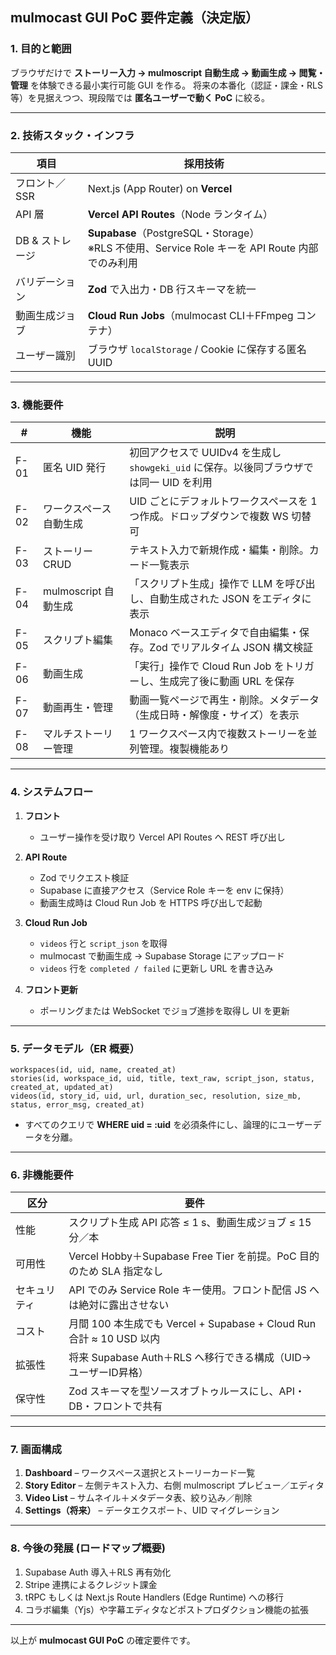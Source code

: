 ## mulmocast GUI PoC 要件定義（決定版）

### 1. 目的と範囲

ブラウザだけで **ストーリー入力 → mulmoscript 自動生成 → 動画生成 → 閲覧・管理** を体験できる最小実行可能 GUI を作る。
将来の本番化（認証・課金・RLS 等）を見据えつつ、現段階では **匿名ユーザーで動く PoC** に絞る。

---

### 2. 技術スタック・インフラ

| 項目         | 採用技術                                                                            |
| ---------- | ------------------------------------------------------------------------------- |
| フロント／SSR   | Next.js (App Router) on **Vercel**                                              |
| API 層      | **Vercel API Routes**（Node ランタイム）                                               |
| DB & ストレージ | **Supabase**（PostgreSQL・Storage）<br>※RLS 不使用、Service Role キーを API Route 内部でのみ利用 |
| バリデーション    | **Zod** で入出力・DB 行スキーマを統一                                                        |
| 動画生成ジョブ    | **Cloud Run Jobs**（mulmocast CLI＋FFmpeg コンテナ）                                   |
| ユーザー識別     | ブラウザ `localStorage` / Cookie に保存する匿名 UUID                                       |

---

### 3. 機能要件

| #    | 機能               | 説明                                                      |
| ---- | ---------------- | ------------------------------------------------------- |
| F-01 | 匿名 UID 発行        | 初回アクセスで UUIDv4 を生成し `showgeki_uid` に保存。以後同ブラウザでは同一 UID を利用 |
| F-02 | ワークスペース自動生成      | UID ごとにデフォルトワークスペースを 1 つ作成。ドロップダウンで複数 WS 切替可            |
| F-03 | ストーリー CRUD       | テキスト入力で新規作成・編集・削除。カード一覧表示                               |
| F-04 | mulmoscript 自動生成 | 「スクリプト生成」操作で LLM を呼び出し、自動生成された JSON をエディタに表示            |
| F-05 | スクリプト編集          | Monaco ベースエディタで自由編集・保存。Zod でリアルタイム JSON 構文検証            |
| F-06 | 動画生成             | 「実行」操作で Cloud Run Job をトリガーし、生成完了後に動画 URL を保存           |
| F-07 | 動画再生・管理          | 動画一覧ページで再生・削除。メタデータ（生成日時・解像度・サイズ）を表示                    |
| F-08 | マルチストーリー管理       | 1 ワークスペース内で複数ストーリーを並列管理。複製機能あり                          |

---

### 4. システムフロー

1. **フロント**

   * ユーザー操作を受け取り Vercel API Routes へ REST 呼び出し
2. **API Route**

   * Zod でリクエスト検証
   * Supabase に直接アクセス（Service Role キーを env に保持）
   * 動画生成時は Cloud Run Job を HTTPS 呼び出しで起動
3. **Cloud Run Job**

   * `videos` 行と `script_json` を取得
   * mulmocast で動画生成 → Supabase Storage にアップロード
   * `videos` 行を `completed / failed` に更新し URL を書き込み
4. **フロント更新**

   * ポーリングまたは WebSocket でジョブ進捗を取得し UI を更新

---

### 5. データモデル（ER 概要）

```
workspaces(id, uid, name, created_at)
stories(id, workspace_id, uid, title, text_raw, script_json, status, created_at, updated_at)
videos(id, story_id, uid, url, duration_sec, resolution, size_mb, status, error_msg, created_at)
```

* すべてのクエリで **WHERE uid = \:uid** を必須条件にし、論理的にユーザーデータを分離。

---

### 6. 非機能要件

| 区分     | 要件                                                        |
| ------ | --------------------------------------------------------- |
| 性能     | スクリプト生成 API 応答 ≤ 1 s、動画生成ジョブ ≤ 15 分／本                     |
| 可用性    | Vercel Hobby＋Supabase Free Tier を前提。PoC 目的のため SLA 指定なし    |
| セキュリティ | API でのみ Service Role キー使用。フロント配信 JS へは絶対に露出させない           |
| コスト    | 月間 100 本生成でも Vercel + Supabase + Cloud Run 合計 ≈ 10 USD 以内 |
| 拡張性    | 将来 Supabase Auth＋RLS へ移行できる構成（UID→ユーザーID昇格）               |
| 保守性    | Zod スキーマを型ソースオブトゥルースにし、API・DB・フロントで共有                     |

---

### 7. 画面構成

1. **Dashboard** – ワークスペース選択とストーリーカード一覧
2. **Story Editor** – 左側テキスト入力、右側 mulmoscript プレビュー／エディタ
3. **Video List** – サムネイル＋メタデータ表、絞り込み／削除
4. **Settings（将来）** – データエクスポート、UID マイグレーション

---

### 8. 今後の発展 (ロードマップ概要)

1. Supabase Auth 導入＋RLS 再有効化
2. Stripe 連携によるクレジット課金
3. tRPC もしくは Next.js Route Handlers (Edge Runtime) への移行
4. コラボ編集（Yjs）や字幕エディタなどポストプロダクション機能の拡張

---

以上が **mulmocast GUI PoC** の確定要件です。
